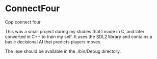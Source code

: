 # ConnectFour
Cpp connect four


This was a small project during my studies that I made in C, and later converted in C++ to train my self. It uses the SDL2 library and contains a basic decisional AI that predicts players moves.

The .exe should be available in the ./bin/Debug directory.
